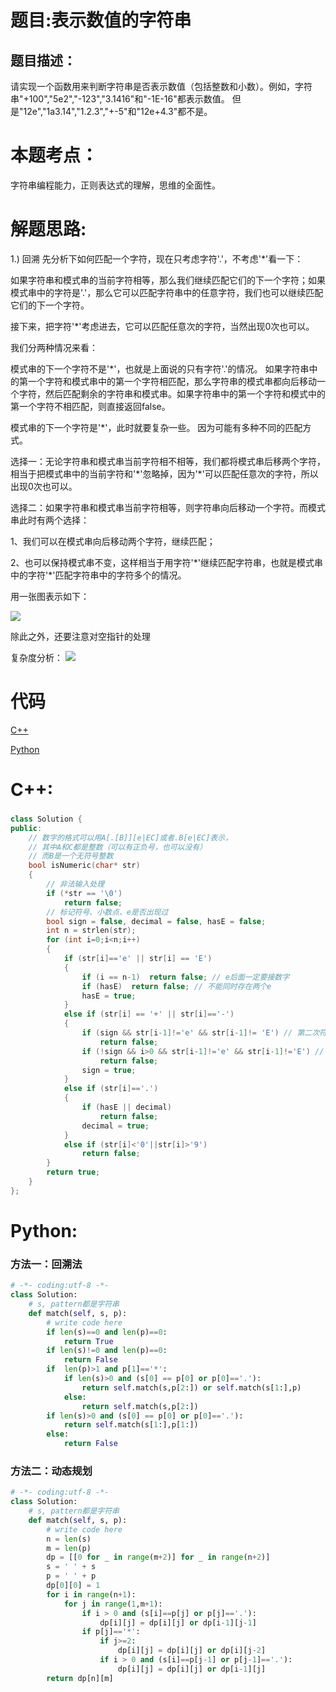 # 题目:表示数值的字符串
## 题目描述：
请实现一个函数用来判断字符串是否表示数值（包括整数和小数）。例如，字符串"+100","5e2","-123","3.1416"和"-1E-16"都表示数值。 但是"12e","1a3.14","1.2.3","+-5"和"12e+4.3"都不是。
# 本题考点：
  
  字符串编程能力，正则表达式的理解，思维的全面性。
  
# 解题思路:
  
  1.) 回溯 
  先分析下如何匹配一个字符，现在只考虑字符'.'，不考虑'\*'看一下：

如果字符串和模式串的当前字符相等，那么我们继续匹配它们的下一个字符；如果模式串中的字符是'.'，那么它可以匹配字符串中的任意字符，我们也可以继续匹配它们的下一个字符。

接下来，把字符'\*'考虑进去，它可以匹配任意次的字符，当然出现0次也可以。

我们分两种情况来看：

模式串的下一个字符不是'\*'，也就是上面说的只有字符'.'的情况。
如果字符串中的第一个字符和模式串中的第一个字符相匹配，那么字符串的模式串都向后移动一个字符，然后匹配剩余的字符串和模式串。如果字符串中的第一个字符和模式中的第一个字符不相匹配，则直接返回false。

模式串的下一个字符是'\*'，此时就要复杂一些。
因为可能有多种不同的匹配方式。

选择一：无论字符串和模式串当前字符相不相等，我们都将模式串后移两个字符，相当于把模式串中的当前字符和'\*'忽略掉，因为'\*'可以匹配任意次的字符，所以出现0次也可以。

选择二：如果字符串和模式串当前字符相等，则字符串向后移动一个字符。而模式串此时有两个选择：

1、我们可以在模式串向后移动两个字符，继续匹配；

2、也可以保持模式串不变，这样相当于用字符'\*'继续匹配字符串，也就是模式串中的字符'\*'匹配字符串中的字符多个的情况。

用一张图表示如下：

![](https://github.com/bryceustc/CodingInterviews/blob/master/RegularExpressionsMatching/Image/1.png)

除此之外，还要注意对空指针的处理


复杂度分析：
![](https://github.com/bryceustc/CodingInterviews/blob/master/RegularExpressionsMatching/Image/%E5%A4%8D%E6%9D%82%E5%BA%A6%E5%88%86%E6%9E%90.png)
# 代码

[C++](./NumericStrings.cpp)

[Python](./NumericStrings.py)

# C++: 
###
```c++
class Solution {
public:
    // 数字的格式可以用A[.[B]][e|EC]或者.B[e|EC]表示，
    // 其中A和C都是整数（可以有正负号，也可以没有）
    // 而B是一个无符号整数
    bool isNumeric(char* str)
    {
        // 非法输入处理
        if (*str == '\0')
            return false;
        // 标记符号、小数点、e是否出现过
        bool sign = false, decimal = false, hasE = false;
        int n = strlen(str);
        for (int i=0;i<n;i++)
        {
            if (str[i]=='e' || str[i] == 'E')
            {
                if (i == n-1)  return false; // e后面一定要接数字
                if (hasE)  return false; // 不能同时存在两个e
                hasE = true;
            }
            else if (str[i] == '+' || str[i]=='-')
            {
                if (sign && str[i-1]!='e' && str[i-1]!= 'E') // 第二次符号出现必须接在e之后
                    return false;
                if (!sign && i>0 && str[i-1]!='e' && str[i-1]!='E') // 第一次出现'+''-'符号且不在字符串开头 则必须出现在e之后
                    return false;
                sign = true;
            }
            else if (str[i]=='.')
            {
                if (hasE || decimal)
                    return false;
                decimal = true;
            }
            else if (str[i]<'0'||str[i]>'9')
                return false;
        }
        return true;
    }
};
```
# Python:
### 方法一：回溯法
```python
# -*- coding:utf-8 -*-
class Solution:
    # s, pattern都是字符串
    def match(self, s, p):
        # write code here
        if len(s)==0 and len(p)==0:
            return True
        if len(s)!=0 and len(p)==0:
            return False
        if  len(p)>1 and p[1]=='*':
            if len(s)>0 and (s[0] == p[0] or p[0]=='.'):
                return self.match(s,p[2:]) or self.match(s[1:],p)
            else:
                return self.match(s,p[2:])
        if len(s)>0 and (s[0] == p[0] or p[0]=='.'):
            return self.match(s[1:],p[1:])
        else:
            return False
```
### 方法二：动态规划
```python
# -*- coding:utf-8 -*-
class Solution:
    # s, pattern都是字符串
    def match(self, s, p):
        # write code here
        n = len(s)
        m = len(p)
        dp = [[0 for _ in range(m+2)] for _ in range(n+2)]
        s = ' ' + s
        p = ' ' + p
        dp[0][0] = 1
        for i in range(n+1):
            for j in range(1,m+1):
                if i > 0 and (s[i]==p[j] or p[j]=='.'):
                    dp[i][j] = dp[i][j] or dp[i-1][j-1]
                if p[j]=='*':
                    if j>=2:
                        dp[i][j] = dp[i][j] or dp[i][j-2]
                    if i > 0 and (s[i]==p[j-1] or p[j-1]=='.'):
                        dp[i][j] = dp[i][j] or dp[i-1][j]
        return dp[n][m]
```


